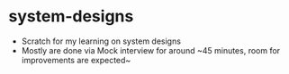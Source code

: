 # system-designs
- Scratch for my learning on system designs 
- Mostly are done via Mock interview for around ~45 minutes, room for improvements are expected~
